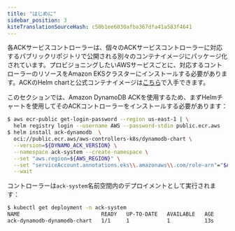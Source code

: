```yaml
---
title: "はじめに"
sidebar_position: 3
kiteTranslationSourceHash: c50b1ee6030afba367dfa41a583f4641
---
```


各ACKサービスコントローラーは、個々のACKサービスコントローラーに対応するパブリックリポジトリで公開される別々のコンテナイメージにパッケージ化されています。プロビジョニングしたいAWSサービスごとに、対応するコントローラーのリソースをAmazon EKSクラスターにインストールする必要があります。ACKのHelm chartと公式コンテナイメージは[こちら](https://gallery.ecr.aws/aws-controllers-k8s)で入手できます。

このセクションでは、Amazon DynamoDB ACKを使用するため、まずHelmチャートを使用してそのACKコントローラーをインストールする必要があります：

```bash wait=60
$ aws ecr-public get-login-password --region us-east-1 | \
  helm registry login --username AWS --password-stdin public.ecr.aws
$ helm install ack-dynamodb  \
  oci://public.ecr.aws/aws-controllers-k8s/dynamodb-chart \
  --version=${DYNAMO_ACK_VERSION} \
  --namespace ack-system --create-namespace \
  --set "aws.region=${AWS_REGION}" \
  --set "serviceAccount.annotations.eks\\.amazonaws\\.com/role-arn"="$ACK_IAM_ROLE" \
  --wait
```

コントローラーは`ack-system`名前空間内のデプロイメントとして実行されます：

```bash
$ kubectl get deployment -n ack-system
NAME                          READY   UP-TO-DATE   AVAILABLE   AGE
ack-dynamodb-dynamodb-chart   1/1     1            1           13s
```
